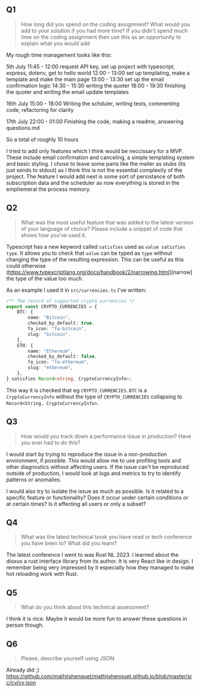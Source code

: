 
## Q1
> How long did you spend on the coding assignment? What would you add to your solution if you had more time? If you didn't spend much time on the coding assignment then use this as an opportunity to explain what you would add

My rough time management looks like this:

5th July
11:45 - 12:00 request API key, set up project with typescript, express, dotenv, get to hello world
12:00 - 13:00 set up templating, make a template and make the main page
13:00 - 13:30 set up the email confirmation logic
14:30 - 15:30 writing the quoter 
18:00 - 19:30 finishing the quoter and writing the email update templates 

16th July 15:00 - 18:00 
Writing the schduler, writing tests, commenting code, refactoring for clarity 

17th July 22:00 - 01:00 
Finishing the code, making a readme, answering questions.md

So a total of roughly 10 hours

I tried to add only features which I think would be neccissary for a MVP. These
include email confirmation and canceling, a simple templating system and basic
styling. I chose to leave some parts like the mailer as stubs (its just sends to 
stdout) as I think this is not the essential complexity of the project. The 
feature I would add next is some sort of persistance of both subscription data 
and the scheduler as now everything is stored in the emphemeral the process 
memory.

## Q2

> What was the most useful feature that was added to the latest version of your 
language of choice? Please include a snippet of code that shows how you've used 
it.

Typescript has a new keyword called `satisfies` used as `value satisfies type`.
It allows you to check that `value` can be typed as `type` without changing the
type of the resulting expression. This can be useful as this could otherwise
(https://www.typescriptlang.org/docs/handbook/2/narrowing.html)[narrow] the type 
of the value too much. 

As an example I used it in `src/currencies.ts` I've written:

```typescript
/** The record of supported crypto currencies */
export const CRYPTO_CURRENCIES = {
    BTC: {
        name: "Bitcoin",
        checked_by_default: true,
        fa_icon: "fa-bitcoin",
        slug: "bitcoin",
    },
    ETH: {
        name: "Ethereum",
        checked_by_default: false,
        fa_icon: "fa-ethereum",
        slug: "ethereum",
    },
} satisfies Record<string, CryptoCurrencyInfo>;
```

This way it is checked that eg `CRYPTO_CURRENCIES.BTC` is a `CryptoCurrencyInfo` 
without the type of `CRYPTO_CURRENCIES` collapsing to 
`Record<String, CryptoCurrencyInfo>`.

## Q3

> How would you track down a performance issue in production? Have you ever had 
to do this?

I would start by trying to reproduce the issue in a non-production environment, 
if possible. This would allow me to use profiling tools and other diagnostics 
without affecting users. If the issue can't be reproduced outside of production, 
I would look at logs and metrics to try to identify patterns or anomalies. 

I would also try to isolate the issue as much as possible. Is it related to a 
specific feature or functionality? Does it occur under certain conditions or at 
certain times? Is it affecting all users or only a subset? 

## Q4

> What was the latest technical book you have read or tech conference you have been to? What did you learn?

The latest conference I went to was Rust NL 2023. I learned about the dioxus 
a rust interface library from its author. It is very React like in design. 
I remember being very impressed by it especially how they managed to make hot 
reloading work with Rust.

## Q5 

> What do you think about this technical assessment?

I think it is nice. Maybe it would be more fun to answer these questions in 
person though.

## Q6

> Please, describe yourself using JSON.

Already did ;)
https://github.com/mathijshenquet/mathijshenquet.github.io/blob/master/src/cv/cv.json

